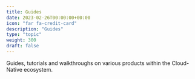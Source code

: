 ```yaml
---
title: Guides
date: 2023-02-26T00:00:00+00:00
icon: "far fa-credit-card"
description: "Guides"
type: "topic"
weight: 300
draft: false
---
```


Guides, tutorials and walkthroughs on various products within the Cloud-Native ecosystem.
